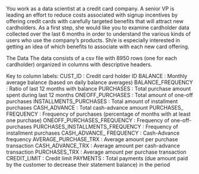 You work as a data scientist at a credit card company. A senior VP is leading an effort to reduce costs associated with signup incentives by offering credit cards with carefully targeted benefits that will attract new cardholders. As a first step, she would like you to examine cardholder data collected over the last 6 months in order to understand the various kinds of users who use the company’s products. Sh/e is especially interested in getting an idea of which benefits to associate with each new card offering. 


The Data
The data consists of a csv file with 8950 rows (one for each cardholder) organized in columns with descriptive headers.

Key to column labels: 
CUST_ID : Credit card holder ID
BALANCE : Monthly average balance (based on daily balance averages)
BALANCE_FREQUENCY : Ratio of last 12 months with balance
PURCHASES : Total purchase amount spent during last 12 months
ONEOFF_PURCHASES : Total amount of one-off purchases
INSTALLMENTS_PURCHASES : Total amount of installment purchases
CASH_ADVANCE : Total cash-advance amount
PURCHASES_ FREQUENCY : Frequency of purchases (percentage of months with at least one purchase)
ONEOFF_PURCHASES_FREQUENCY : Frequency of one-off-purchases
PURCHASES_INSTALLMENTS_FREQUENCY : Frequency of installment purchases
CASH_ADVANCE_ FREQUENCY : Cash-Advance frequency
AVERAGE_PURCHASE_TRX : Average amount per purchase transaction
CASH_ADVANCE_TRX : Average amount per cash-advance transaction
PURCHASES_TRX : Average amount per purchase transaction
CREDIT_LIMIT : Credit limit
PAYMENTS : Total payments (due amount paid by the customer to decrease their statement balance) in the period
